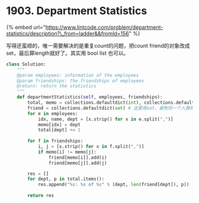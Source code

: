 # 1903. Department Statistics

{% embed url="https://www.lintcode.com/problem/department-statistics/description?\_from=ladder&&fromId=156" %}

写得还蛮顺的，唯一需要解决的是重复count的问题，把count friend的对象改成set，最后算length就好了。其实用 bool list 也可以。

```python
class Solution:
    """
    @param employees: information of the employees
    @param friendships: the friendships of employees
    @return: return the statistics
    """
    def departmentStatistics(self, employees, friendships):
        total, memo = collections.defaultdict(int), collections.defaultdict(int)
        friend = collections.defaultdict(set) # 这里用set，避免同一个人算两次
        for e in employees:
            idx, name, dept = [x.strip() for x in e.split(",")]
            memo[idx] = dept
            total[dept] += 1 
            
        for f in friendships:
            i, j = [x.strip() for x in f.split(",")]
            if memo[i] != memo[j]:
                friend[memo[i]].add(i)
                friend[memo[j]].add(j)

        res = []
        for dept, p in total.items():
            res.append("%s: %s of %s" % (dept, len(friend[dept]), p))
            
        return res
```



